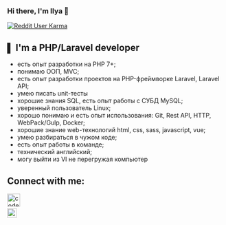 ### Hi there, I'm Ilya 👋

[![Reddit User Karma](https://img.shields.io/reddit/user-karma/combined/cyberpunk3351?style=social)](https://www.reddit.com/user/cyberpunk3351/)


## ▌ I'm a PHP/Laravel developer

- есть опыт разработки на PHP 7+;
- понимаю ООП, MVC;
- есть опыт разработки проектов на PHP-фреймворке Laravel, Laravel API;
- умею писать unit-тесты
- хорошие знания SQL, есть опыт работы с СУБД MySQL;
- уверенный пользователь Linux;
- хорошо понимаю и есть опыт использования: Git, Rest API, HTTP, WebPack/Gulp, Docker;
- хорошие знание web-технологий html, css, sass, javascript, vue;
- умею разбираться в чужом коде;
- есть опыт работы в команде;
- технический английский;
- могу выйти из VI не перегружая компьютер

## Connect with me:


[<img align="left" alt="codeSTACKr | Instagram" width="30px" src="https://upload.wikimedia.org/wikipedia/commons/8/83/Telegram_2019_Logo.svg" />][telegram]
<br />
<br />
[<img align="left" alt="codeSTACKr | Instagram" width="22px" src="https://upload.wikimedia.org/wikipedia/commons/7/7e/Gmail_icon_%282020%29.svg" />][gmail]




[telegram]: https://t.me/cyberpunk3351
[gmail]: mailto:ilya@php@gmail.com